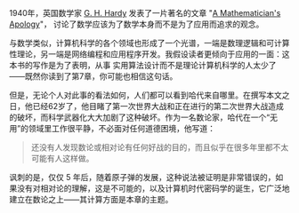 1940年，英国数学家 [G. H. Hardy](https://en.wikipedia.org/wiki/G._H._Hardy) 发表了一片著名的文章 "[A Mathematician's Apology](https://en.wikipedia.org/wiki/A_Mathematician%27s_Apology)"， 讨论了数学应该为了数学本身而不是为了应用而追求的观念。

与数学类似，计算机科学的各个领域也形成了一个光谱，一端是数理逻辑和可计算性理论，另一端是网络编程和应用程序开发。我假设读者更倾向于应用的一面：这本书的写作是为了表明，从事 实用算法设计而不是理论计算机科学的人太少了——既然你读到了第7章，你可能也相信这句话。

但是，无论个人对此事的看法如何，人们都可以看到哈代来自哪里。在撰写本文之日，他已经62岁了，他目睹了第一次世界大战和正在进行的第二次世界大战造成的破坏，而科学武器化大大加剧了这种破坏。作为一名数论家，哈代在一个“无用”的领域里工作很平静，不必面对任何道德困境，他写道：


> 还没有人发现数论或相对论有任何好战的目的，而且似乎在很多年里都不太可能有人这样做。


讽刺的是，仅仅 5 年后，随着原子弹的发展，这种说法被证明是非常错误的，如果没有对相对论的理解，这是不可能的，以及计算机时代密码学的诞生，它广泛地建立在数论之上——其计算方面是本章的主题。